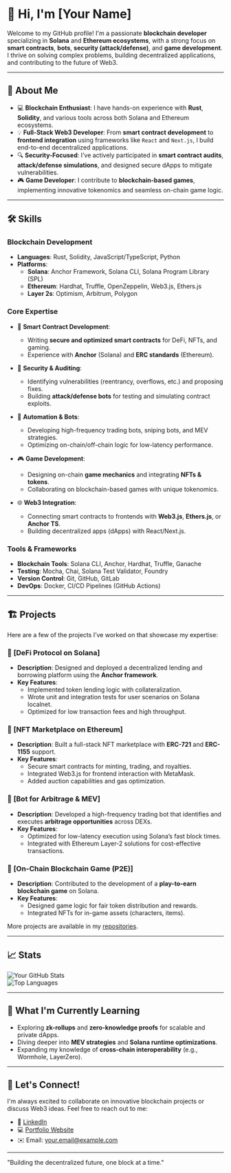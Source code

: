 # 👋 Hi, I'm [Your Name]  

Welcome to my GitHub profile! I'm a passionate **blockchain developer** specializing in **Solana** and **Ethereum ecosystems**, with a strong focus on **smart contracts**, **bots**, **security (attack/defense)**, and **game development**. I thrive on solving complex problems, building decentralized applications, and contributing to the future of Web3.

---

## 🚀 About Me  

- 💻 **Blockchain Enthusiast**: I have hands-on experience with **Rust**, **Solidity**, and various tools across both Solana and Ethereum ecosystems.  
- 💡 **Full-Stack Web3 Developer**: From **smart contract development** to **frontend integration** using frameworks like `React` and `Next.js`, I build end-to-end decentralized applications.  
- 🔍 **Security-Focused**: I’ve actively participated in **smart contract audits**, **attack/defense simulations**, and designed secure dApps to mitigate vulnerabilities.  
- 🎮 **Game Developer**: I contribute to **blockchain-based games**, implementing innovative tokenomics and seamless on-chain game logic.  

---

## 🛠️ Skills  

### **Blockchain Development**  
- **Languages**: Rust, Solidity, JavaScript/TypeScript, Python  
- **Platforms**:  
  - **Solana**: Anchor Framework, Solana CLI, Solana Program Library (SPL)  
  - **Ethereum**: Hardhat, Truffle, OpenZeppelin, Web3.js, Ethers.js  
  - **Layer 2s**: Optimism, Arbitrum, Polygon  

### **Core Expertise**  
- 🧠 **Smart Contract Development**:  
  - Writing **secure and optimized smart contracts** for DeFi, NFTs, and gaming.  
  - Experience with **Anchor** (Solana) and **ERC standards** (Ethereum).  

- 🔐 **Security & Auditing**:  
  - Identifying vulnerabilities (reentrancy, overflows, etc.) and proposing fixes.  
  - Building **attack/defense bots** for testing and simulating contract exploits.  

- 🤖 **Automation & Bots**:  
  - Developing high-frequency trading bots, sniping bots, and MEV strategies.  
  - Optimizing on-chain/off-chain logic for low-latency performance.  

- 🎮 **Game Development**:  
  - Designing on-chain **game mechanics** and integrating **NFTs & tokens**.  
  - Collaborating on blockchain-based games with unique tokenomics.  

- 🌐 **Web3 Integration**:  
  - Connecting smart contracts to frontends with **Web3.js**, **Ethers.js**, or **Anchor TS**.  
  - Building decentralized apps (dApps) with React/Next.js.  

### **Tools & Frameworks**  
- **Blockchain Tools**: Solana CLI, Anchor, Hardhat, Truffle, Ganache  
- **Testing**: Mocha, Chai, Solana Test Validator, Foundry  
- **Version Control**: Git, GitHub, GitLab  
- **DevOps**: Docker, CI/CD Pipelines (GitHub Actions)  

---

## 🏗️ Projects  

Here are a few of the projects I’ve worked on that showcase my expertise:  

### 🔹 **[DeFi Protocol on Solana]**  
- **Description**: Designed and deployed a decentralized lending and borrowing platform using the **Anchor framework**.  
- **Key Features**:  
  - Implemented token lending logic with collateralization.  
  - Wrote unit and integration tests for user scenarios on Solana localnet.  
  - Optimized for low transaction fees and high throughput.  

### 🔹 **[NFT Marketplace on Ethereum]**  
- **Description**: Built a full-stack NFT marketplace with **ERC-721** and **ERC-1155** support.  
- **Key Features**:  
  - Secure smart contracts for minting, trading, and royalties.  
  - Integrated Web3.js for frontend interaction with MetaMask.  
  - Added auction capabilities and gas optimization.  

### 🔹 **[Bot for Arbitrage & MEV]**  
- **Description**: Developed a high-frequency trading bot that identifies and executes **arbitrage opportunities** across DEXs.  
- **Key Features**:  
  - Optimized for low-latency execution using Solana’s fast block times.  
  - Integrated with Ethereum Layer-2 solutions for cost-effective transactions.  

### 🔹 **[On-Chain Blockchain Game (P2E)]**  
- **Description**: Contributed to the development of a **play-to-earn blockchain game** on Solana.  
- **Key Features**:  
  - Designed game logic for fair token distribution and rewards.  
  - Integrated NFTs for in-game assets (characters, items).  

More projects are available in my [repositories](https://github.com/YourUsername?tab=repositories).  

---

## 📈 Stats  

![Your GitHub Stats](https://github-readme-stats.vercel.app/api?username=YourUsername&show_icons=true&theme=radical)  
![Top Languages](https://github-readme-stats.vercel.app/api/top-langs/?username=YourUsername&layout=compact&theme=radical)  

---

## 🌱 What I'm Currently Learning  
- Exploring **zk-rollups** and **zero-knowledge proofs** for scalable and private dApps.  
- Diving deeper into **MEV strategies** and **Solana runtime optimizations**.  
- Expanding my knowledge of **cross-chain interoperability** (e.g., Wormhole, LayerZero).  

---

## 💬 Let's Connect!  

I'm always excited to collaborate on innovative blockchain projects or discuss Web3 ideas. Feel free to reach out to me:  

- 💼 [LinkedIn](https://linkedin.com/in/YourProfile)  
- 💻 [Portfolio Website](https://yourwebsite.com)  
- ✉️ Email: [your.email@example.com](mailto:your.email@example.com)  

---

"Building the decentralized future, one block at a time."
